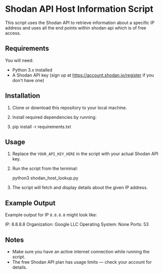 # Shodan API Host Information Script

This script uses the Shodan API to retrieve information about a specific IP address and uses all the end points within shodan api which is of free access.

## Requirements

You will need:
- Python 3.x installed
- A Shodan API key (sign up at https://account.shodan.io/register if you don't have one)

## Installation

1. Clone or download this repository to your local machine.

2. Install required dependencies by running:

3. pip install -r requirements.txt


## Usage

1. Replace the `YOUR_API_KEY_HERE` in the script with your actual Shodan API key.

2. Run the script from the terminal:

      python3 shodan_host_lookup.py


3. The script will fetch and display details about the given IP address.

## Example Output
Example output for IP `8.8.8.8` might look like:

IP: 8.8.8.8
Organization: Google LLC
Operating System: None
Ports: 53


## Notes
- Make sure you have an active internet connection while running the script.
- The free Shodan API plan has usage limits — check your account for details.
